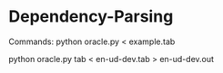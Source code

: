 # Dependency-Parsing

Commands:
python oracle.py < example.tab


python oracle.py tab < en-ud-dev.tab > en-ud-dev.out
